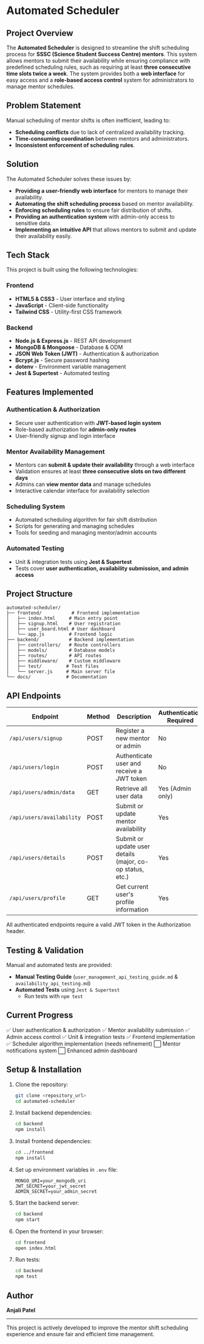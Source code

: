 # Automated Scheduler

## Project Overview
The **Automated Scheduler** is designed to streamline the shift scheduling process for **SSSC (Science Student Success Centre) mentors**. This system allows mentors to submit their availability while ensuring compliance with predefined scheduling rules, such as requiring at least **three consecutive time slots twice a week**. The system provides both a **web interface** for easy access and a **role-based access control** system for administrators to manage mentor schedules.

## Problem Statement
Manual scheduling of mentor shifts is often inefficient, leading to:
- **Scheduling conflicts** due to lack of centralized availability tracking.
- **Time-consuming coordination** between mentors and administrators.
- **Inconsistent enforcement of scheduling rules**.

## Solution
The Automated Scheduler solves these issues by:
- **Providing a user-friendly web interface** for mentors to manage their availability.
- **Automating the shift scheduling process** based on mentor availability.
- **Enforcing scheduling rules** to ensure fair distribution of shifts.
- **Providing an authentication system** with admin-only access to sensitive data.
- **Implementing an intuitive API** that allows mentors to submit and update their availability easily.

## Tech Stack
This project is built using the following technologies:

### **Frontend**
- **HTML5 & CSS3** - User interface and styling
- **JavaScript** - Client-side functionality
- **Tailwind CSS** - Utility-first CSS framework

### **Backend**
- **Node.js & Express.js** - REST API development
- **MongoDB & Mongoose** - Database & ODM
- **JSON Web Token (JWT)** - Authentication & authorization
- **Bcrypt.js** - Secure password hashing
- **dotenv** - Environment variable management
- **Jest & Supertest** - Automated testing

## Features Implemented
### **Authentication & Authorization**
- Secure user authentication with **JWT-based login system**
- Role-based authorization for **admin-only routes**
- User-friendly signup and login interface

### **Mentor Availability Management**
- Mentors can **submit & update their availability** through a web interface
- Validation ensures at least **three consecutive slots on two different days**
- Admins can **view mentor data** and manage schedules
- Interactive calendar interface for availability selection

### **Scheduling System**
- Automated scheduling algorithm for fair shift distribution
- Scripts for generating and managing schedules
- Tools for seeding and managing mentor/admin accounts

### **Automated Testing**
- Unit & integration tests using **Jest & Supertest**
- Tests cover **user authentication, availability submission, and admin access**

## Project Structure
```
automated-scheduler/
├── frontend/           # Frontend implementation
│   ├── index.html     # Main entry point
│   ├── signup.html    # User registration
│   ├── user_board.html # User dashboard
│   └── app.js         # Frontend logic
├── backend/           # Backend implementation
│   ├── controllers/   # Route controllers
│   ├── models/        # Database models
│   ├── routes/        # API routes
│   ├── middleware/    # Custom middleware
│   ├── test/         # Test files
│   └── server.js     # Main server file
└── docs/             # Documentation
```

## API Endpoints
| Endpoint | Method | Description | Authentication Required |
|----------|--------|-------------|------------------------|
| `/api/users/signup` | POST | Register a new mentor or admin | No |
| `/api/users/login` | POST | Authenticate user and receive a JWT token | No |
| `/api/users/admin/data` | GET | Retrieve all user data | Yes (Admin only) |
| `/api/users/availability` | POST | Submit or update mentor availability | Yes |
| `/api/users/details` | POST | Submit or update user details (major, co-op status, etc.) | Yes |
| `/api/users/profile` | GET | Get current user's profile information | Yes |

All authenticated endpoints require a valid JWT token in the Authorization header.

## Testing & Validation
Manual and automated tests are provided:
- **Manual Testing Guide** (`user_management_api_testing_guide.md` & `availability_api_testing.md`)
- **Automated Tests** using `Jest & Supertest`
  - Run tests with `npm test`

## Current Progress
✅ User authentication & authorization
✅ Mentor availability submission
✅ Admin access control
✅ Unit & integration tests
✅ Frontend implementation
✅ Scheduler algorithm implementation (needs refinement)
⬜ Mentor notifications system
⬜ Enhanced admin dashboard

## Setup & Installation
1. Clone the repository:
   ```bash
   git clone <repository_url>
   cd automated-scheduler
   ```

2. Install backend dependencies:
   ```bash
   cd backend
   npm install
   ```

3. Install frontend dependencies:
   ```bash
   cd ../frontend
   npm install
   ```

4. Set up environment variables in `.env` file:
   ```plaintext
   MONGO_URI=your_mongodb_uri
   JWT_SECRET=your_jwt_secret
   ADMIN_SECRET=your_admin_secret
   ```

5. Start the backend server:
   ```bash
   cd backend
   npm start
   ```

6. Open the frontend in your browser:
   ```bash
   cd frontend
   open index.html
   ```

7. Run tests:
   ```bash
   cd backend
   npm test
   ```

## Author
**Anjali Patel**

---
This project is actively developed to improve the mentor shift scheduling experience and ensure fair and efficient time management.

